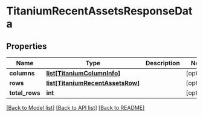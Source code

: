 # TitaniumRecentAssetsResponseData


## Properties
Name | Type | Description | Notes
------------ | ------------- | ------------- | -------------
**columns** | [**list[TitaniumColumnInfo]**](TitaniumColumnInfo.md) |  | [optional] 
**rows** | [**list[TitaniumRecentAssetsRow]**](TitaniumRecentAssetsRow.md) |  | [optional] 
**total_rows** | **int** |  | [optional] 

[[Back to Model list]](../README.md#documentation-for-models) [[Back to API list]](../README.md#documentation-for-api-endpoints) [[Back to README]](../README.md)


